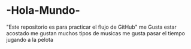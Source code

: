# -Hola-Mundo-
"Este repositorio es para practicar el flujo de GitHub"
me Gusta estar acostado 
me gustan muchos tipos de musicas
me gusta pasar el tiempo jugando a la pelota
